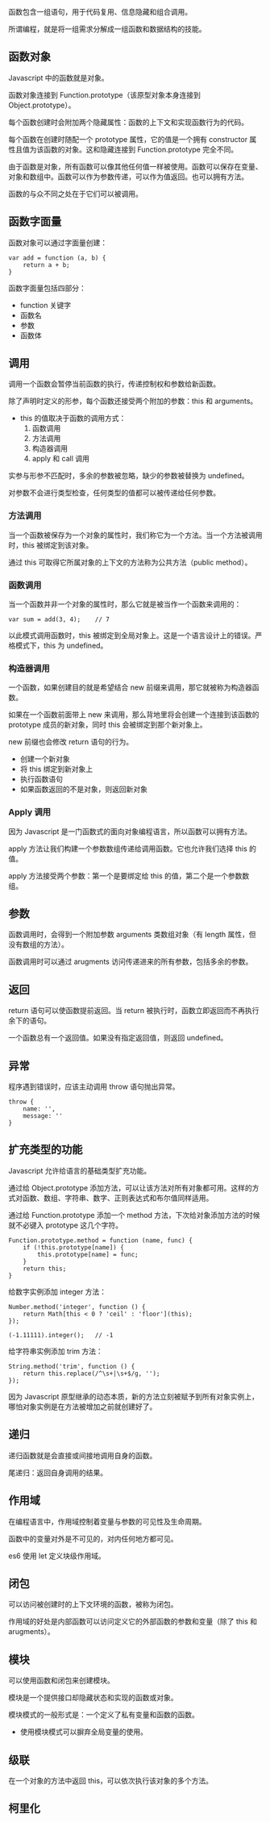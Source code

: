 函数包含一组语句，用于代码复用、信息隐藏和组合调用。

所谓编程，就是将一组需求分解成一组函数和数据结构的技能。

## 函数对象

Javascript 中的函数就是对象。

函数对象连接到 Function.prototype（该原型对象本身连接到 Object.prototype）。

每个函数创建时会附加两个隐藏属性：函数的上下文和实现函数行为的代码。

每个函数在创建时随配一个 prototype 属性，它的值是一个拥有 constructor 属性且值为该函数的对象。这和隐藏连接到 Function.prototype 完全不同。

由于函数是对象，所有函数可以像其他任何值一样被使用。函数可以保存在变量、对象和数组中。函数可以作为参数传递，可以作为值返回。也可以拥有方法。

函数的与众不同之处在于它们可以被调用。

## 函数字面量

函数对象可以通过字面量创建：

    var add = function (a, b) {
        return a + b;
    }

函数字面量包括四部分：

- function 关键字
- 函数名
- 参数
- 函数体

## 调用

调用一个函数会暂停当前函数的执行，传递控制权和参数给新函数。

除了声明时定义的形参，每个函数还接受两个附加的参数：this 和 arguments。

- this 的值取决于函数的调用方式：
    1. 函数调用
    2. 方法调用
    3. 构造器调用
    4. apply 和 call 调用

实参与形参不匹配时，多余的参数被忽略，缺少的参数被替换为 undefined。

对参数不会进行类型检查，任何类型的值都可以被传递给任何参数。

### 方法调用

当一个函数被保存为一个对象的属性时，我们称它为一个方法。当一个方法被调用时，this 被绑定到该对象。

通过 this 可取得它所属对象的上下文的方法称为公共方法（public method）。

### 函数调用

当一个函数并非一个对象的属性时，那么它就是被当作一个函数来调用的：

    var sum = add(3, 4);    // 7

以此模式调用函数时，this 被绑定到全局对象上。这是一个语言设计上的错误。严格模式下，this 为 undefined。

### 构造器调用

一个函数，如果创建目的就是希望结合 new 前缀来调用，那它就被称为构造器函数。

如果在一个函数前面带上 new 来调用，那么背地里将会创建一个连接到该函数的 prototype 成员的新对象，同时 this 会被绑定到那个新对象上。

new 前缀也会修改 return 语句的行为。

- 创建一个新对象
- 将 this 绑定到新对象上
- 执行函数语句
- 如果函数返回的不是对象，则返回新对象

### Apply 调用

因为 Javascript 是一门函数式的面向对象编程语言，所以函数可以拥有方法。

apply 方法让我们构建一个参数数组传递给调用函数。它也允许我们选择 this 的值。

apply 方法接受两个参数：第一个是要绑定给 this 的值，第二个是一个参数数组。

## 参数

函数调用时，会得到一个附加参数 arguments 类数组对象（有 length 属性，但没有数组的方法）。

函数调用时可以通过 arugments 访问传递进来的所有参数，包括多余的参数。

## 返回

return 语句可以使函数提前返回。当 return 被执行时，函数立即返回而不再执行余下的语句。

一个函数总有一个返回值。如果没有指定返回值，则返回 undefined。

## 异常

程序遇到错误时，应该主动调用 throw 语句抛出异常。

    throw {
        name: '',
        message: ''
    }

## 扩充类型的功能

Javascript 允许给语言的基础类型扩充功能。

通过给 Object.prototype 添加方法，可以让该方法对所有对象都可用。这样的方式对函数、数组、字符串、数字、正则表达式和布尔值同样适用。

通过给 Function.prototype 添加一个 method 方法，下次给对象添加方法的时候就不必键入 prototype 这几个字符。

    Function.prototype.method = function (name, func) {
        if (!this.prototype[name]) {
            this.prototype[name] = func;
        }
        return this;
    }

给数字实例添加 integer 方法：

    Number.method('integer', function () {
        return Math[this < 0 ? 'ceil' : 'floor'](this);
    });

    (-1.11111).integer();   // -1

给字符串实例添加 trim 方法：

    String.method('trim', function () {
        return this.replace(/^\s+|\s+$/g, '');
    });

因为 Javascript 原型继承的动态本质，新的方法立刻被赋予到所有对象实例上，哪怕对象实例是在方法被增加之前就创建好了。

## 递归

递归函数就是会直接或间接地调用自身的函数。

尾递归：返回自身调用的结果。

## 作用域

在编程语言中，作用域控制着变量与参数的可见性及生命周期。

函数中的变量对外是不可见的，对内任何地方都可见。

es6 使用 let 定义块级作用域。

## 闭包

可以访问被创建时的上下文环境的函数，被称为闭包。

作用域的好处是内部函数可以访问定义它的外部函数的参数和变量（除了 this 和 arugments）。

## 模块

可以使用函数和闭包来创建模块。

模块是一个提供接口却隐藏状态和实现的函数或对象。

模块模式的一般形式是：一个定义了私有变量和函数的函数。

- 使用模块模式可以摒弃全局变量的使用。

## 级联

在一个对象的方法中返回 this，可以依次执行该对象的多个方法。

## 柯里化
